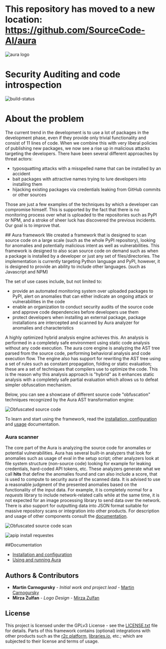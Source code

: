 # This repository has moved to a new location: https://github.com/SourceCode-AI/aura

![aura logo](files/logo/logotype.png)

# Security Auditing and code introspection
![build-status](https://travis-ci.com/RootLUG/aura.svg)

# About the problem

The current trend in the development is to use a lot of packages in the development phase, even if they provide only trivial functionality and consist of 11 lines of code. When we combine this with very liberal policies of publishing new packages, we now see a rise up in malicious attacks targeting the developers. There have been several different approaches by threat actors:

- typosquatting attacks with a misspelled name that can be installed by an accident
- bait packages with attractive names trying to lure developers into installing them
- hijacking existing packages via credentials leaking from GitHub commits or other sources

Those are just a few examples of the techniques by which a developer can compromise himself. This is supported by the fact that there is no monitoring process over what is uploaded to the repositories such as PyPI or NPM, and a stroke of sheer luck has discovered the previous incidents. Our goal is to improve that.

## Aura framework
We created a framework that is designed to scan source code on a large scale (such as the whole PyPI repository), looking for anomalies and potentially malicious intent as well as vulnerabilities. This framework is designed to also scan source code on demand such as when a package is installed by a developer or just any set of files/directories. The implementation is currently targeting Python language and PyPI, however, it is designed to provide an ability to include other languages. (such as Javascript and NPM)

The set of use cases include, but not limited to:

- provide an automated monitoring system over uploaded packages to PyPI, alert on anomalies that can either indicate an ongoing attack or vulnerabilities in the code
- enable an organization to conduct security audits of the source code and approve code dependencies before developers use them
- protect developers when installing an external package, package installations are intercepted and scanned by Aura analyzer for anomalies and characteristics

A highly optimized hybrid analysis engine achieves this. An analysis is performed in a completely safe environment using static code analysis without any code execution. The aura core engine is analyzing the AST tree parsed from the source code, performing behavioral analysis and code execution flow. The engine also has support for rewriting the AST tree using a set of rules such as constant propagation, folding or static evaluation; these are a set of techniques that compilers use to optimize the code. This is the reason why this analysis approach is "hybrid" as it enhances static analysis with a completely safe partial evaluation which allows us to defeat simpler obfuscation mechanism.

Below, you can see a showcase of different source code "obfuscation" techniques recognized by the Aura AST transformation engine:

![Obfuscated source code](docs/example_output/obfuscated.png)


To learn and start using the framework, read the [installation, configuration](docs/install.md) and [usage](docs/running_aura.md) documentation.

### Aura scanner

The core part of the Aura is analyzing the source code for anomalies or potential vulnerabilities. Aura has several built-in analyzers that look for anomalies such as usage of eval in the setup script; other analyzers look at file system structure (non-source code) looking for example for leaking credentials, hard-coded API tokens, etc. These analyzers generate what we call **hits** that define the anomalies found and can also include a score, that is used to compute to security aura of the scanned data. It is advised to use a reasonable judgment of the presented anomalies based on the functionality of the input data. For example, it is completely normal for a *requests* library to include network-related calls while at the same time, it is not expected for an image processing library to send data over the network. There is also support for outputting data into JSON format suitable for massive repository scans or integration into other products. For description and usage of other components consult the [documentation]((docs/running_aura.md)).

![Obfuscated source code scan](docs/example_output/scan.png)

![apip install requestes](docs/example_output/apip_requestes.png)

##Documentation

- [Installation and configuration](docs/install.md)
- [Using and running Aura](docs/running_aura.md)


## Authors & Contributors

* **Martin Carnogursky** - *Initial work and project lead* - [Martin Carnogursky](https://is.muni.cz/person/410345)
* **Mirza Zulfan** - *Logo Design* - [Mirza Zulfan](https://github.com/mirzazulfan)


## License

This project is licensed under the GPLv3 License - see the [LICENSE.txt](LICENSE.txt) file for details. Parts of this framework contains (optional) integrations with other products such as the [r2c platform](https://returntocorp.com/), [libraries.io](https://libraries.io/api), etc.; which are subjected to their license and terms of usage.
